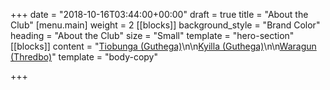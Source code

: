 +++
date = "2018-10-16T03:44:00+00:00"
draft = true
title = "About the Club"
[menu.main]
weight = 2
[[blocks]]
background_style = "Brand Color"
heading = "About the Club"
size = "Small"
template = "hero-section"
[[blocks]]
content = "[Tiobunga (Guthega)](/tiobunga-guthega/)\n\n[Kyilla (Guthega)](https://brindabellaskicluborgau.wordpress.com/kyilla-guthega/)\n\n[Waragun (Thredbo)](https://brindabellaskicluborgau.wordpress.com/waragun-thredbo/)"
template = "body-copy"

+++
